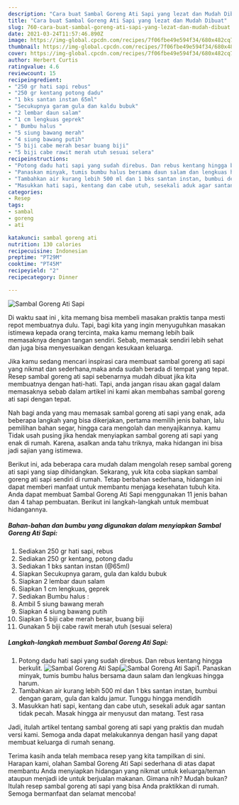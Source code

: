 ```yaml
---
description: "Cara buat Sambal Goreng Ati Sapi yang lezat dan Mudah Dibuat"
title: "Cara buat Sambal Goreng Ati Sapi yang lezat dan Mudah Dibuat"
slug: 760-cara-buat-sambal-goreng-ati-sapi-yang-lezat-dan-mudah-dibuat
date: 2021-03-24T11:57:46.890Z
image: https://img-global.cpcdn.com/recipes/7f06fbe49e594f34/680x482cq70/sambal-goreng-ati-sapi-foto-resep-utama.jpg
thumbnail: https://img-global.cpcdn.com/recipes/7f06fbe49e594f34/680x482cq70/sambal-goreng-ati-sapi-foto-resep-utama.jpg
cover: https://img-global.cpcdn.com/recipes/7f06fbe49e594f34/680x482cq70/sambal-goreng-ati-sapi-foto-resep-utama.jpg
author: Herbert Curtis
ratingvalue: 4.6
reviewcount: 15
recipeingredient:
- "250 gr hati sapi rebus"
- "250 gr kentang potong dadu"
- "1 bks santan instan 65ml"
- "Secukupnya garam gula dan kaldu bubuk"
- "2 lembar daun salam"
- "1 cm lengkuas geprek"
- " Bumbu halus "
- "5 siung bawang merah"
- "4 siung bawang putih"
- "5 biji cabe merah besar buang biji"
- "5 biji cabe rawit merah utuh sesuai selera"
recipeinstructions:
- "Potong dadu hati sapi yang sudah direbus. Dan rebus kentang hingga berkulit."
- "Panaskan minyak, tumis bumbu halus bersama daun salam dan lengkuas hingga harum."
- "Tambahkan air kurang lebih 500 ml dan 1 bks santan instan, bumbui dengan garam, gula dan kaldu jamur. Tunggu hingga mendidih"
- "Masukkan hati sapi, kentang dan cabe utuh, sesekali aduk agar santan tidak pecah. Masak hingga air menyusut dan matang. Test rasa"
categories:
- Resep
tags:
- sambal
- goreng
- ati

katakunci: sambal goreng ati 
nutrition: 130 calories
recipecuisine: Indonesian
preptime: "PT29M"
cooktime: "PT45M"
recipeyield: "2"
recipecategory: Dinner

---
```



![Sambal Goreng Ati Sapi](https://img-global.cpcdn.com/recipes/7f06fbe49e594f34/680x482cq70/sambal-goreng-ati-sapi-foto-resep-utama.jpg)

Di waktu  saat ini , kita memang bisa membeli masakan praktis tanpa mesti repot membuatnya dulu. Tapi, bagi kita yang ingin menyuguhkan masakan istimewa kepada orang tercinta, maka kamu memang lebih baik memasaknya dengan tangan sendiri. Sebab, memasak sendiri lebih sehat dan juga bisa menyesuaikan dengan kesukaan keluarga.

Jika kamu sedang mencari inspirasi cara membuat sambal goreng ati sapi yang nikmat dan sederhana,maka anda sudah berada di tempat yang tepat. Resep sambal goreng ati sapi  sebenarnya mudah dibuat jika kita membuatnya dengan hati-hati. Tapi, anda jangan risau akan gagal dalam memasaknya 
sebab dalam artikel ini kami akan membahas sambal goreng ati sapi dengan tepat.  



Nah bagi anda yang mau memasak sambal goreng ati sapi yang enak, ada beberapa langkah yang bisa dikerjakan, pertama memilih jenis bahan, lalu pemilihan bahan segar, hingga cara mengolah dan menyajikannya. kamu Tidak usah pusing jika hendak menyiapkan sambal goreng ati sapi yang enak di rumah. Karena, asalkan anda  tahu triknya, maka hidangan ini bisa jadi sajian yang istimewa.

Berikut ini, ada beberapa cara mudah dalam mengolah resep sambal goreng ati sapi yang siap dihidangkan. Sekarang, yuk kita coba siapkan sambal goreng ati sapi sendiri di rumah. Tetap berbahan sederhana, hidangan ini dapat memberi manfaat untuk membantu menjaga kesehatan tubuh kita. Anda dapat membuat Sambal Goreng Ati Sapi menggunakan 11 jenis bahan dan 4 tahap pembuatan. Berikut ini langkah-langkah untuk membuat hidangannya.

<!--inarticleads1-->

##### Bahan-bahan dan bumbu yang digunakan dalam menyiapkan Sambal Goreng Ati Sapi:

1. Sediakan 250 gr hati sapi, rebus
1. Sediakan 250 gr kentang, potong dadu
1. Sediakan 1 bks santan instan (@65ml)
1. Siapkan Secukupnya garam, gula dan kaldu bubuk
1. Siapkan 2 lembar daun salam
1. Siapkan 1 cm lengkuas, geprek
1. Sediakan  Bumbu halus :
1. Ambil 5 siung bawang merah
1. Siapkan 4 siung bawang putih
1. Siapkan 5 biji cabe merah besar, buang biji
1. Gunakan 5 biji cabe rawit merah utuh (sesuai selera)




<!--inarticleads2-->

##### Langkah-langkah membuat Sambal Goreng Ati Sapi:

1. Potong dadu hati sapi yang sudah direbus. Dan rebus kentang hingga berkulit.
<img src="https://img-global.cpcdn.com/steps/24db89991ee8dbf9/160x128cq70/sambal-goreng-ati-sapi-langkah-memasak-1-foto.jpg" alt="Sambal Goreng Ati Sapi"><img src="https://img-global.cpcdn.com/steps/2be56e3e9441a776/160x128cq70/sambal-goreng-ati-sapi-langkah-memasak-1-foto.jpg" alt="Sambal Goreng Ati Sapi">1. Panaskan minyak, tumis bumbu halus bersama daun salam dan lengkuas hingga harum.
1. Tambahkan air kurang lebih 500 ml dan 1 bks santan instan, bumbui dengan garam, gula dan kaldu jamur. Tunggu hingga mendidih
1. Masukkan hati sapi, kentang dan cabe utuh, sesekali aduk agar santan tidak pecah. Masak hingga air menyusut dan matang. Test rasa




Jadi, itulah artikel tentang  sambal goreng ati sapi  yang praktis dan mudah versi kami. Semoga anda dapat melakukannya dengan hasil yang dapat membuat keluarga di rumah senang. 

Terima kasih anda telah membaca resep yang kita tampilkan di sini. Harapan kami, olahan  Sambal Goreng Ati Sapi sederhana di atas dapat membantu Anda menyiapkan hidangan yang nikmat untuk keluarga/teman ataupun menjadi ide untuk berjualan makanan. Gimana nih? Mudah bukan? Itulah resep sambal goreng ati sapi yang bisa Anda praktikkan di rumah. Semoga bermanfaat dan selamat mencoba!

